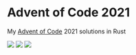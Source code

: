 # Advent of Code 2021

My [Advent of Code](https://adventofcode.com/2021) 2021 solutions in Rust

![](https://img.shields.io/badge/day%20📅-7-blue) ![](https://img.shields.io/badge/stars%20⭐-14-yellow) ![](https://img.shields.io/badge/days%20completed-7-red)	